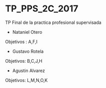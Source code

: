 # TP_PPS_2C_2017
TP Final de la practica profesional supervisada


* Nataniel Otero

Objetivos : A,F,I

* Gustavo Rotela

Objetivos: B,C,J,H

* Agustin Alvarez

Objetivos: L,M,N,O,K



